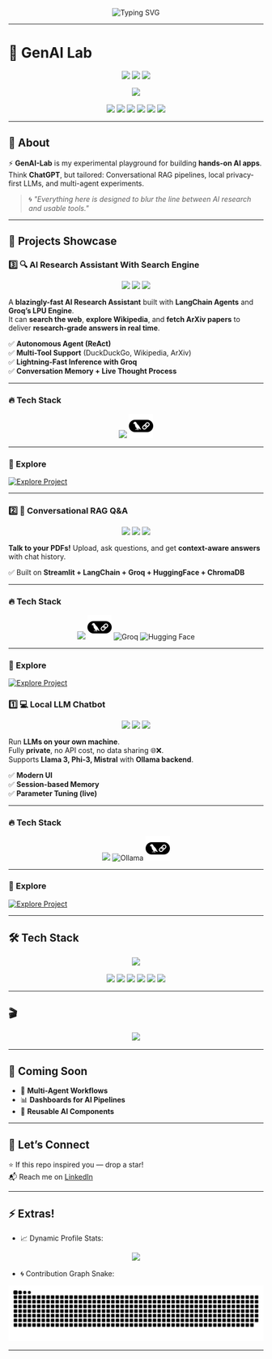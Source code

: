 <!-- Banner -->
<p align="center">
  <img src="https://readme-typing-svg.demolab.com?font=Fira+Code&size=28&pause=1000&color=00C2FF&center=true&vCenter=true&width=700&lines=Welcome+to+GenAI+Lab!;Building+Next-Gen+AI+Apps;Conversational+RAG+%7C+Local+LLMs+%7C+Agents" alt="Typing SVG" />
</p>

---

# 🧪 GenAI Lab  

<p align="center">
  <img src="https://img.shields.io/github/stars/kanhaiya-98/GenAI-Lab?style=social" />
  <img src="https://img.shields.io/github/forks/kanhaiya-98/GenAI-Lab?style=social" />
  <img src="https://img.shields.io/badge/Made_With-❤️_and_AI-red?style=flat&logo=github" />
</p>

<p align="center">
  <!-- Skillicons (core stack) -->
  <img src="https://skillicons.dev/icons?i=python,flask,tenserflow,fastapi,docker,pytorch,git,github,vscode,mongodb,postgresql,azure,gcp,linux" />
</p>

<p align="center">
  <!-- Badges (GenAI stack) -->
  <img src="https://img.shields.io/badge/LangChain-1C3C3E?style=for-the-badge&logo=chainlink&logoColor=white" />
  <img src="https://img.shields.io/badge/OpenAI-412991?style=for-the-badge&logo=openai&logoColor=white" />
  <img src="https://img.shields.io/badge/HuggingFace-FFD21E?style=for-the-badge&logo=huggingface&logoColor=black" />
  <img src="https://img.shields.io/badge/Anthropic-000000?style=for-the-badge" />
  <img src="https://img.shields.io/badge/ChromaDB-DC267F?style=for-the-badge" />
  <img src="https://img.shields.io/badge/Milvus-00B5AD?style=for-the-badge" />
</p>


---

## 🚀 About  

⚡ **GenAI-Lab** is my experimental playground for building **hands-on AI apps**.  
Think **ChatGPT**, but tailored: Conversational RAG pipelines, local privacy-first LLMs, and multi-agent experiments.  

> 🌀 *"Everything here is designed to blur the line between AI research and usable tools."*  

---

## 📂 Projects Showcase  

### 3️⃣ 🔍 AI Research Assistant With Search Engine  

<p align="center">
  <img src="https://github.com/ikatyang/emoji-cheat-sheet/raw/master/public/graphics/emojis/microscope.png" width="40" /> 
  <img src="https://github.com/ikatyang/emoji-cheat-sheet/raw/master/public/graphics/emojis/books.png" width="40" /> 
  <img src="https://github.com/ikatyang/emoji-cheat-sheet/raw/master/public/graphics/emojis/rocket.png" width="40" /> 
</p>

A **blazingly-fast AI Research Assistant** built with **LangChain Agents** and **Groq’s LPU Engine**.  
It can **search the web**, **explore Wikipedia**, and **fetch ArXiv papers** to deliver **research-grade answers in real time**.  

✅ **Autonomous Agent (ReAct)**  
✅ **Multi-Tool Support** (DuckDuckGo, Wikipedia, ArXiv)  
✅ **Lightning-Fast Inference with Groq**  
✅ **Conversation Memory + Live Thought Process**  

---

### 🔥 Tech Stack
<p align="center">
  <img src="https://skillicons.dev/icons?i=python,streamlit,git,github,vscode,docker" />
  <img src="https://raw.githubusercontent.com/simple-icons/simple-icons/develop/icons/langchain.svg" height="48" title="LangChain" />
 
</p>

---

### 🚀 Explore
[![Explore Project](https://img.shields.io/badge/Explore_Project-%230A66C2.svg?style=for-the-badge&logo=github&logoColor=white)](https://github.com/kanhaiya-98/GenAI-Lab/tree/main/AI%20RESEARCH%20ASSISTANT%20WITH%20SEARCH%20ENGINE)

---


### 2️⃣ 🤖 Conversational RAG Q&A  

<p align="center">
  <img src="https://github.com/ikatyang/emoji-cheat-sheet/raw/master/public/graphics/emojis/page_facing_up.png" width="40" /> 
  <img src="https://github.com/ikatyang/emoji-cheat-sheet/raw/master/public/graphics/emojis/speech_balloon.png" width="40" /> 
  <img src="https://github.com/ikatyang/emoji-cheat-sheet/raw/master/public/graphics/emojis/lightning.png" width="40" /> 
</p>

**Talk to your PDFs!** Upload, ask questions, and get **context-aware answers** with chat history.  

✅ Built on **Streamlit + LangChain + Groq + HuggingFace + ChromaDB**


---

### 🔥 Tech Stack
<p align="center">
  <img src="https://skillicons.dev/icons?i=python,streamlit,fastapi,docker,pytorch,git,github,vscode,mongodb" />
  <img src="https://raw.githubusercontent.com/simple-icons/simple-icons/develop/icons/langchain.svg" height="48" />
  <img src="https://avatars.githubusercontent.com/u/123345040?s=200&v=4" height="48" title="Groq" />
  <img src="https://huggingface.co/front/assets/huggingface_logo-noborder.svg" height="48" title="Hugging Face" />

</p>

---

### 🚀 Explore
[![Explore Project](https://img.shields.io/badge/Explore_Project-%230A66C2.svg?style=for-the-badge&logo=github&logoColor=white)](https://github.com/kanhaiya-98/GenAI-Lab/tree/main/RAG-Q%26A-CHATBOT-WITH-PDF-%26-CHAT-HISTORY)


### 1️⃣ 💻 Local LLM Chatbot  

<p align="center">
  <img src="https://github.com/ikatyang/emoji-cheat-sheet/raw/master/public/graphics/emojis/computer.png" width="40" /> 
  <img src="https://github.com/ikatyang/emoji-cheat-sheet/raw/master/public/graphics/emojis/lock.png" width="40" /> 
  <img src="https://github.com/ikatyang/emoji-cheat-sheet/raw/master/public/graphics/emojis/brain.png" width="40" /> 
</p>

Run **LLMs on your own machine**.  
Fully **private**, no API cost, no data sharing 🌐❌.  
Supports **Llama 3, Phi-3, Mistral** with **Ollama backend**.  

✅ **Modern UI**  
✅ **Session-based Memory**  
✅ **Parameter Tuning (live)**  

---

### 🔥 Tech Stack
<p align="center">
  <img src="https://skillicons.dev/icons?i=python,streamlit,git,github,vscode,docker" />
  <img src="https://avatars.githubusercontent.com/u/150010367?s=200&v=4" height="48" title="Ollama" />
  <img src="https://raw.githubusercontent.com/simple-icons/simple-icons/develop/icons/langchain.svg" height="48" title="LangChain" />
</p>

---

### 🚀 Explore
[![Explore Project](https://img.shields.io/badge/Explore_Project-%230A66C2.svg?style=for-the-badge&logo=github&logoColor=white)](https://github.com/kanhaiya-98/GenAI-Lab/tree/main/Q%26A%20CHATBOT)

---

## 🛠️ Tech Stack  
<p align="center">
  <!-- Skillicons (core stack) -->
  <img src="https://skillicons.dev/icons?i=python,streamlit,fastapi,docker,pytorch,git,github,vscode,mongodb,postgresql,azure,gcp,linux" />
</p>

<p align="center">
  <!-- Badges (GenAI stack) -->
  <img src="https://img.shields.io/badge/LangChain-1C3C3E?style=for-the-badge&logo=chainlink&logoColor=white" />
  <img src="https://img.shields.io/badge/OpenAI-412991?style=for-the-badge&logo=openai&logoColor=white" />
  <img src="https://img.shields.io/badge/HuggingFace-FFD21E?style=for-the-badge&logo=huggingface&logoColor=black" />
  <img src="https://img.shields.io/badge/Anthropic-000000?style=for-the-badge" />
  <img src="https://img.shields.io/badge/ChromaDB-DC267F?style=for-the-badge" />
  <img src="https://img.shields.io/badge/Milvus-00B5AD?style=for-the-badge" />
</p>




---

## 🎬  

<p align="center">
  <img src="https://raw.githubusercontent.com/abhisheknaiidu/abhisheknaiidu/master/code.gif" width="400" />
</p>  

---

## 🌱 Coming Soon  

- 🤝 **Multi-Agent Workflows**  
- 📊 **Dashboards for AI Pipelines**  
- 🧩 **Reusable AI Components**  

---
## 🤝 Let’s Connect  

⭐ If this repo inspired you — drop a star!  
📬 Reach me on [LinkedIn](https://www.linkedin.com/in/kanhayya-gupta-b46a5b329/)  

---
## ⚡ Extras! 

- 📈 Dynamic Profile Stats:  
<p align="center">
  <img src="https://github-readme-stats.vercel.app/api/pin/?username=kanhaiya-98&repo=GenAI-Lab&theme=tokyonight" />
</p>

- 🌀 Contribution Graph Snake:  
<p align="center">
  <img src="https://github.com/Platane/snk/raw/output/github-contribution-grid-snake.svg" />
</p>  

---

